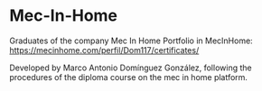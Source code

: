 # Mec-In-Home
Graduates of the company Mec In Home
  Portfolio in MecInHome: https://mecinhome.com/perfil/Dom117/certificates/

Developed by Marco Antonio Domínguez González, following the procedures of the diploma course on the mec in home platform.


